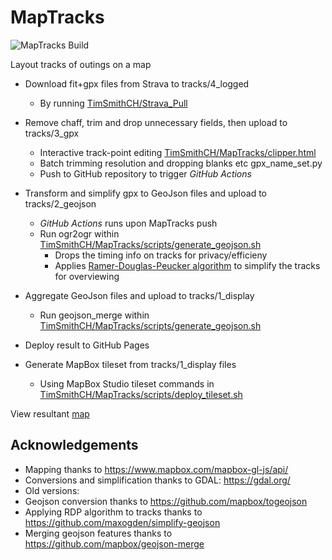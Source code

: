 # MapTracks
![MapTracks Build](https://github.com/TimSmithCH/MapTracks/workflows/MapTracks%20Build/badge.svg)

Layout tracks of outings on a map

- Download fit+gpx files from Strava to tracks/4_logged
  - By running [TimSmithCH/Strava_Pull](https://github.com/TimSmithCH/Strava_Pull)

- Remove chaff, trim and drop unnecessary fields, then upload to tracks/3_gpx
  - Interactive track-point editing [TimSmithCH/MapTracks/clipper.html](https://github.com/TimSmithCH/MapTracks/tree/master/clipper.html)
  - Batch trimming resolution and dropping blanks etc gpx_name_set.py
  - Push to GitHub repository to trigger _GitHub Actions_

- Transform and simplify gpx to GeoJson files and upload to tracks/2_geojson
  - _GitHub Actions_ runs upon MapTracks push
  - Run ogr2ogr within [TimSmithCH/MapTracks/scripts/generate_geojson.sh](https://github.com/TimSmithCH/MapTracks/tree/master/scripts/generate_geojson.sh)
    - Drops the timing info on tracks for privacy/efficieny 
    - Applies [Ramer-Douglas-Peucker algorithm](https://en.wikipedia.org/wiki/Ramer%E2%80%93Douglas%E2%80%93Peucker_algorithm) to simplify the tracks for overviewing 
- Aggregate GeoJson files and upload to tracks/1_display
  - Run geojson_merge within [TimSmithCH/MapTracks/scripts/generate_geojson.sh](https://github.com/TimSmithCH/MapTracks/tree/master/scripts/generate_geojson.sh)
- Deploy result to GitHub Pages

- Generate MapBox tileset from tracks/1_display files
  - Using MapBox Studio tileset commands in [TimSmithCH/MapTracks/scripts/deploy_tileset.sh](https://github.com/TimSmithCH/MapTracks/tree/master/scripts/deploy_tileset.sh)


View resultant [map](https://timsmithch.github.io/MapTracks/)


## Acknowledgements
- Mapping thanks to https://www.mapbox.com/mapbox-gl-js/api/ 
- Conversions and simplification thanks to GDAL: https://gdal.org/
- Old versions:
- Geojson conversion thanks to https://github.com/mapbox/togeojson 
- Applying RDP algorithm to tracks thanks to https://github.com/maxogden/simplify-geojson 
- Merging geojson features thanks to https://github.com/mapbox/geojson-merge 
